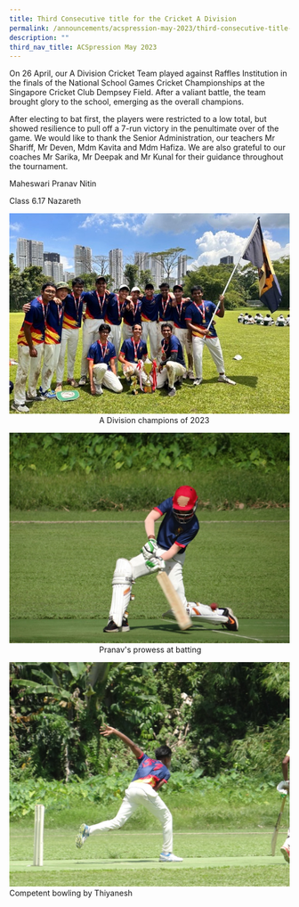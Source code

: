 ```yaml
---
title: Third Consecutive title for the Cricket A Division
permalink: /announcements/acspression-may-2023/third-consecutive-title-for-the-cricket-a-division/
description: ""
third_nav_title: ACSpression May 2023
---
```

On 26 April, our A Division Cricket Team played against Raffles Institution in the finals of the National School Games Cricket Championships at the Singapore Cricket Club Dempsey Field. After a valiant battle, the team brought glory to the school, emerging as the overall champions.

After electing to bat first, the players were restricted to a low total, but showed resilience to pull off a 7-run victory in the penultimate over of the game. We would like to thank the Senior Administration, our teachers Mr Shariff, Mr Deven, Mdm Kavita and Mdm Hafiza. We are also grateful to our coaches Mr Sarika, Mr Deepak and Mr Kunal for their guidance throughout the tournament.

Maheswari Pranav Nitin

Class 6.17 Nazareth

![](/images/ACSpression/May%202023/picture12.jpg)
                                         A Division champions of 2023


![](/images/ACSpression/May%202023/picture13.jpg)
                                         Pranav's prowess at batting


![](/images/ACSpression/May%202023/picture14.jpg)
Competent bowling by Thiyanesh